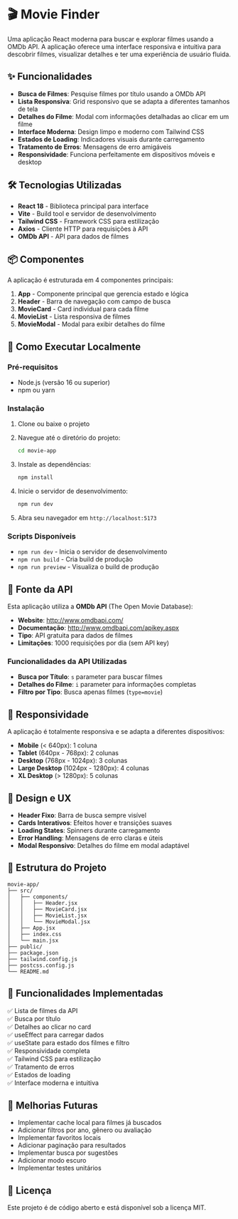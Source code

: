 # 🎬 Movie Finder

Uma aplicação React moderna para buscar e explorar filmes usando a OMDb API. A aplicação oferece uma interface responsiva e intuitiva para descobrir filmes, visualizar detalhes e ter uma experiência de usuário fluida.

## ✨ Funcionalidades

- **Busca de Filmes**: Pesquise filmes por título usando a OMDb API
- **Lista Responsiva**: Grid responsivo que se adapta a diferentes tamanhos de tela
- **Detalhes do Filme**: Modal com informações detalhadas ao clicar em um filme
- **Interface Moderna**: Design limpo e moderno com Tailwind CSS
- **Estados de Loading**: Indicadores visuais durante carregamento
- **Tratamento de Erros**: Mensagens de erro amigáveis
- **Responsividade**: Funciona perfeitamente em dispositivos móveis e desktop

## 🛠️ Tecnologias Utilizadas

- **React 18** - Biblioteca principal para interface
- **Vite** - Build tool e servidor de desenvolvimento
- **Tailwind CSS** - Framework CSS para estilização
- **Axios** - Cliente HTTP para requisições à API
- **OMDb API** - API para dados de filmes

## 📦 Componentes

A aplicação é estruturada em 4 componentes principais:

1. **App** - Componente principal que gerencia estado e lógica
2. **Header** - Barra de navegação com campo de busca
3. **MovieCard** - Card individual para cada filme
4. **MovieList** - Lista responsiva de filmes
5. **MovieModal** - Modal para exibir detalhes do filme

## 🚀 Como Executar Localmente

### Pré-requisitos
- Node.js (versão 16 ou superior)
- npm ou yarn

### Instalação

1. Clone ou baixe o projeto
2. Navegue até o diretório do projeto:
   ```bash
   cd movie-app
   ```

3. Instale as dependências:
   ```bash
   npm install
   ```

4. Inicie o servidor de desenvolvimento:
   ```bash
   npm run dev
   ```

5. Abra seu navegador em `http://localhost:5173`

### Scripts Disponíveis

- `npm run dev` - Inicia o servidor de desenvolvimento
- `npm run build` - Cria build de produção
- `npm run preview` - Visualiza o build de produção

## 🔗 Fonte da API

Esta aplicação utiliza a **OMDb API** (The Open Movie Database):

- **Website**: http://www.omdbapi.com/
- **Documentação**: http://www.omdbapi.com/apikey.aspx
- **Tipo**: API gratuita para dados de filmes
- **Limitações**: 1000 requisições por dia (sem API key)

### Funcionalidades da API Utilizadas

- **Busca por Título**: `s` parameter para buscar filmes
- **Detalhes do Filme**: `i` parameter para informações completas
- **Filtro por Tipo**: Busca apenas filmes (`type=movie`)

## 📱 Responsividade

A aplicação é totalmente responsiva e se adapta a diferentes dispositivos:

- **Mobile** (< 640px): 1 coluna
- **Tablet** (640px - 768px): 2 colunas  
- **Desktop** (768px - 1024px): 3 colunas
- **Large Desktop** (1024px - 1280px): 4 colunas
- **XL Desktop** (> 1280px): 5 colunas

## 🎨 Design e UX

- **Header Fixo**: Barra de busca sempre visível
- **Cards Interativos**: Efeitos hover e transições suaves
- **Loading States**: Spinners durante carregamento
- **Error Handling**: Mensagens de erro claras e úteis
- **Modal Responsivo**: Detalhes do filme em modal adaptável

## 🔧 Estrutura do Projeto

```
movie-app/
├── src/
│   ├── components/
│   │   ├── Header.jsx
│   │   ├── MovieCard.jsx
│   │   ├── MovieList.jsx
│   │   └── MovieModal.jsx
│   ├── App.jsx
│   ├── index.css
│   └── main.jsx
├── public/
├── package.json
├── tailwind.config.js
├── postcss.config.js
└── README.md
```

## 📝 Funcionalidades Implementadas

✅ Lista de filmes da API  
✅ Busca por título  
✅ Detalhes ao clicar no card  
✅ useEffect para carregar dados  
✅ useState para estado dos filmes e filtro  
✅ Responsividade completa  
✅ Tailwind CSS para estilização  
✅ Tratamento de erros  
✅ Estados de loading  
✅ Interface moderna e intuitiva  

## 🚀 Melhorias Futuras

- Implementar cache local para filmes já buscados
- Adicionar filtros por ano, gênero ou avaliação
- Implementar favoritos locais
- Adicionar paginação para resultados
- Implementar busca por sugestões
- Adicionar modo escuro
- Implementar testes unitários

## 📄 Licença

Este projeto é de código aberto e está disponível sob a licença MIT.